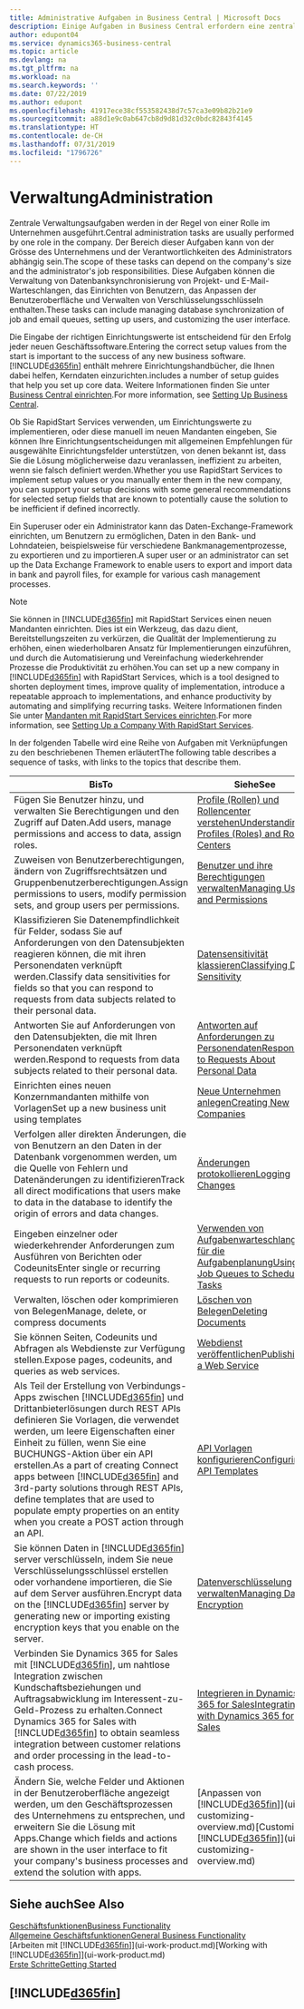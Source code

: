 ```yaml
---
title: Administrative Aufgaben in Business Central | Microsoft Docs
description: Einige Aufgaben in Business Central erfordern eine zentrale Administration und Einrichtung. Erfahren, welche das sind und was zu tun ist.
author: edupont04
ms.service: dynamics365-business-central
ms.topic: article
ms.devlang: na
ms.tgt_pltfrm: na
ms.workload: na
ms.search.keywords: ''
ms.date: 07/22/2019
ms.author: edupont
ms.openlocfilehash: 41917ece38cf553582438d7c57ca3e09b82b21e9
ms.sourcegitcommit: a88d1e9c0ab647cb8d9d81d32c0bdc82843f4145
ms.translationtype: HT
ms.contentlocale: de-CH
ms.lasthandoff: 07/31/2019
ms.locfileid: "1796726"
---
```

# <a name="administration"></a><span data-ttu-id="d58b7-104">Verwaltung</span><span class="sxs-lookup"><span data-stu-id="d58b7-104">Administration</span></span>
<span data-ttu-id="d58b7-105">Zentrale Verwaltungsaufgaben werden in der Regel von einer Rolle im Unternehmen ausgeführt.</span><span class="sxs-lookup"><span data-stu-id="d58b7-105">Central administration tasks are usually performed by one role in the company.</span></span> <span data-ttu-id="d58b7-106">Der Bereich dieser Aufgaben kann von der Grösse des Unternehmens und der Verantwortlichkeiten des Administrators abhängig sein.</span><span class="sxs-lookup"><span data-stu-id="d58b7-106">The scope of these tasks can depend on the company's size and the administrator's job responsibilities.</span></span> <span data-ttu-id="d58b7-107">Diese Aufgaben können die Verwaltung von Datenbanksynchronisierung von Projekt- und E-Mail-Warteschlangen, das Einrichten von Benutzern, das Anpassen der Benutzeroberfläche und Verwalten von Verschlüsselungsschlüsseln enthalten.</span><span class="sxs-lookup"><span data-stu-id="d58b7-107">These tasks can include managing database synchronization of job and email queues, setting up users, and customizing the user interface.</span></span>  

<span data-ttu-id="d58b7-108">Die Eingabe der richtigen Einrichtungswerte ist entscheidend für den Erfolg jeder neuen Geschäftssoftware.</span><span class="sxs-lookup"><span data-stu-id="d58b7-108">Entering the correct setup values from the start is important to the success of any new business software.</span></span> [!INCLUDE[d365fin](includes/d365fin_md.md)] <span data-ttu-id="d58b7-109">enthält mehrere Einrichtungshandbücher, die Ihnen dabei helfen, Kerndaten einzurichten.</span><span class="sxs-lookup"><span data-stu-id="d58b7-109">includes a number of setup guides that help you set up core data.</span></span> <span data-ttu-id="d58b7-110">Weitere Informationen finden Sie unter [Business Central einrichten](setup.md).</span><span class="sxs-lookup"><span data-stu-id="d58b7-110">For more information, see [Setting Up Business Central](setup.md).</span></span>

<span data-ttu-id="d58b7-111">Ob Sie RapidStart Services verwenden, um Einrichtungswerte zu implementieren, oder diese manuell im neuen Mandanten eingeben, Sie können Ihre Einrichtungsentscheidungen mit allgemeinen Empfehlungen für ausgewählte Einrichtungsfelder unterstützen, von denen bekannt ist, dass Sie die Lösung möglicherweise dazu veranlassen, ineffizient zu arbeiten, wenn sie falsch definiert werden.</span><span class="sxs-lookup"><span data-stu-id="d58b7-111">Whether you use RapidStart Services to implement setup values or you manually enter them in the new company, you can support your setup decisions with some general recommendations for selected setup fields that are known to potentially cause the solution to be inefficient if defined incorrectly.</span></span>  

<span data-ttu-id="d58b7-112">Ein Superuser oder ein Administrator kann das Daten-Exchange-Framework einrichten, um Benutzern zu ermöglichen, Daten in den Bank- und Lohndateien, beispielsweise für verschiedene Bankmanagementprozesse, zu exportieren und zu importieren.</span><span class="sxs-lookup"><span data-stu-id="d58b7-112">A super user or an administrator can set up the Data Exchange Framework to enable users to export and import data in bank and payroll files, for example for various cash management processes.</span></span>

> [!NOTE]
> <span data-ttu-id="d58b7-113">Sie können in [!INCLUDE[d365fin](includes/d365fin_md.md)] mit RapidStart Services einen neuen Mandanten einrichten. Dies ist ein Werkzeug, das dazu dient, Bereitstellungszeiten zu verkürzen, die Qualität der Implementierung zu erhöhen, einen wiederholbaren Ansatz für Implementierungen einzuführen, und durch die Automatisierung und Vereinfachung wiederkehrender Prozesse die Produktivität zu erhöhen.</span><span class="sxs-lookup"><span data-stu-id="d58b7-113">You can set up a new company in [!INCLUDE[d365fin](includes/d365fin_md.md)] with RapidStart Services, which is a tool designed to shorten deployment times, improve quality of implementation, introduce a repeatable approach to implementations, and enhance productivity by automating and simplifying recurring tasks.</span></span> <span data-ttu-id="d58b7-114">Weitere Informationen finden Sie unter [Mandanten mit RapidStart Services einrichten](admin-set-up-a-company-with-rapidstart.md).</span><span class="sxs-lookup"><span data-stu-id="d58b7-114">For more information, see [Setting Up a Company With RapidStart Services](admin-set-up-a-company-with-rapidstart.md).</span></span>

<span data-ttu-id="d58b7-115">In der folgenden Tabelle wird eine Reihe von Aufgaben mit Verknüpfungen zu den beschriebenen Themen erläutert</span><span class="sxs-lookup"><span data-stu-id="d58b7-115">The following table describes a sequence of tasks, with links to the topics that describe them.</span></span>   

|<span data-ttu-id="d58b7-116">**Bis**</span><span class="sxs-lookup"><span data-stu-id="d58b7-116">**To**</span></span>|<span data-ttu-id="d58b7-117">**Siehe**</span><span class="sxs-lookup"><span data-stu-id="d58b7-117">**See**</span></span>|  
|------------|-------------|  
|<span data-ttu-id="d58b7-118">Fügen Sie Benutzer hinzu, und verwalten Sie Berechtigungen und den Zugriff auf Daten.</span><span class="sxs-lookup"><span data-stu-id="d58b7-118">Add users, manage permissions and access to data, assign roles.</span></span>|[<span data-ttu-id="d58b7-119">Profile (Rollen) und Rollencenter verstehen</span><span class="sxs-lookup"><span data-stu-id="d58b7-119">Understanding Profiles (Roles) and Role Centers</span></span>](admin-users-profiles-roles.md)|  
|<span data-ttu-id="d58b7-120">Zuweisen von Benutzerberechtigungen, ändern von Zugriffsrechtsätzen und Gruppenbenutzerberechtigungen.</span><span class="sxs-lookup"><span data-stu-id="d58b7-120">Assign permissions to users, modify permission sets, and group users per permissions.</span></span>|[<span data-ttu-id="d58b7-121">Benutzer und ihre Berechtigungen verwalten</span><span class="sxs-lookup"><span data-stu-id="d58b7-121">Managing Users and Permissions</span></span>](ui-how-users-permissions.md)|
|<span data-ttu-id="d58b7-122">Klassifizieren Sie Datenempfindlichkeit für Felder, sodass Sie auf Anforderungen von den Datensubjekten reagieren können, die mit ihren Personendaten verknüpft werden.</span><span class="sxs-lookup"><span data-stu-id="d58b7-122">Classify data sensitivities for fields so that you can respond to requests from data subjects related to their personal data.</span></span>|[<span data-ttu-id="d58b7-123">Datensensitivität klassieren</span><span class="sxs-lookup"><span data-stu-id="d58b7-123">Classifying Data Sensitivity</span></span>](admin-classifying-data-sensitivity.md)|
|<span data-ttu-id="d58b7-124">Antworten Sie auf Anforderungen von den Datensubjekten, die mit Ihren Personendaten verknüpft werden.</span><span class="sxs-lookup"><span data-stu-id="d58b7-124">Respond to requests from data subjects related to their personal data.</span></span>|[<span data-ttu-id="d58b7-125">Antworten auf Anforderungen zu Personendaten</span><span class="sxs-lookup"><span data-stu-id="d58b7-125">Responding to Requests About Personal Data</span></span>](admin-responding-to-requests-about-personal-data.md)|
|<span data-ttu-id="d58b7-126">Einrichten eines neuen Konzernmandanten mithilfe von Vorlagen</span><span class="sxs-lookup"><span data-stu-id="d58b7-126">Set up a new business unit using templates</span></span>|[<span data-ttu-id="d58b7-127">Neue Unternehmen anlegen</span><span class="sxs-lookup"><span data-stu-id="d58b7-127">Creating New Companies</span></span>](about-new-company.md)|
|<span data-ttu-id="d58b7-128">Verfolgen aller direkten Änderungen, die von Benutzern an den Daten in der Datenbank vorgenommen werden, um die Quelle von Fehlern und Datenänderungen zu identifizieren</span><span class="sxs-lookup"><span data-stu-id="d58b7-128">Track all direct modifications that users make to data in the database to identify the origin of errors and data changes.</span></span>|[<span data-ttu-id="d58b7-129">Änderungen protokollieren</span><span class="sxs-lookup"><span data-stu-id="d58b7-129">Logging Changes</span></span>](across-log-changes.md)|  
|<span data-ttu-id="d58b7-130">Eingeben einzelner oder wiederkehrender Anforderungen zum Ausführen von Berichten oder Codeunits</span><span class="sxs-lookup"><span data-stu-id="d58b7-130">Enter single or recurring requests to run reports or codeunits.</span></span>|[<span data-ttu-id="d58b7-131">Verwenden von Aufgabenwarteschlangen für die Aufgabenplanung</span><span class="sxs-lookup"><span data-stu-id="d58b7-131">Using Job Queues to Schedule Tasks</span></span>](admin-job-queues-schedule-tasks.md)|  
|<span data-ttu-id="d58b7-132">Verwalten, löschen oder komprimieren von Belegen</span><span class="sxs-lookup"><span data-stu-id="d58b7-132">Manage, delete, or compress documents</span></span>|[<span data-ttu-id="d58b7-133">Löschen von Belegen</span><span class="sxs-lookup"><span data-stu-id="d58b7-133">Deleting Documents</span></span>](admin-manage-documents.md)|  
|<span data-ttu-id="d58b7-134">Sie können Seiten, Codeunits und Abfragen als Webdienste zur Verfügung stellen.</span><span class="sxs-lookup"><span data-stu-id="d58b7-134">Expose pages, codeunits, and queries as web services.</span></span>|[<span data-ttu-id="d58b7-135">Webdienst veröffentlichen</span><span class="sxs-lookup"><span data-stu-id="d58b7-135">Publishing a Web Service</span></span>](across-how-publish-web-service.md)|
|<span data-ttu-id="d58b7-136">Als Teil der Erstellung von Verbindungs-Apps zwischen [!INCLUDE[d365fin](includes/d365fin_md.md)] und Drittanbieterlösungen durch REST APIs definieren Sie Vorlagen, die verwendet werden, um leere Eigenschaften einer Einheit zu füllen, wenn Sie eine BUCHUNGS-Aktion über ein API erstellen.</span><span class="sxs-lookup"><span data-stu-id="d58b7-136">As a part of creating Connect apps between [!INCLUDE[d365fin](includes/d365fin_md.md)] and 3rd-party solutions through REST APIs, define templates that are used to populate empty properties on an entity when you create a POST action through an API.</span></span>|[<span data-ttu-id="d58b7-137">API Vorlagen konfigurieren</span><span class="sxs-lookup"><span data-stu-id="d58b7-137">Configuring API Templates</span></span>](admin-configuring-api-template.md)|
|<span data-ttu-id="d58b7-138">Sie können Daten in [!INCLUDE[d365fin](includes/d365fin_md.md)] server verschlüsseln, indem Sie neue Verschlüsselungsschlüssel erstellen oder vorhandene importieren, die Sie auf dem Server ausführen.</span><span class="sxs-lookup"><span data-stu-id="d58b7-138">Encrypt data on the [!INCLUDE[d365fin](includes/d365fin_md.md)] server by generating new or importing existing encryption keys that you enable on the server.</span></span>|[<span data-ttu-id="d58b7-139">Datenverschlüsselung verwalten</span><span class="sxs-lookup"><span data-stu-id="d58b7-139">Managing Data Encryption</span></span>](admin-manage-data-encryption.md)|
|<span data-ttu-id="d58b7-140">Verbinden Sie Dynamics 365 for Sales mit [!INCLUDE[d365fin](includes/d365fin_md.md)], um nahtlose Integration zwischen Kundschaftsbeziehungen und Auftragsabwicklung im Interessent-zu-Geld-Prozess zu erhalten.</span><span class="sxs-lookup"><span data-stu-id="d58b7-140">Connect Dynamics 365 for Sales with [!INCLUDE[d365fin](includes/d365fin_md.md)] to obtain seamless integration between customer relations and order processing in the lead-to-cash process.</span></span>|[<span data-ttu-id="d58b7-141">Integrieren in Dynamics 365 for Sales</span><span class="sxs-lookup"><span data-stu-id="d58b7-141">Integrating with Dynamics 365 for Sales</span></span>](admin-prepare-dynamics-365-for-sales-for-integration.md)|
|<span data-ttu-id="d58b7-142">Ändern Sie, welche Felder und Aktionen in der Benutzeroberfläche angezeigt werden, um den Geschäftsprozessen des Unternehmens zu entsprechen, und erweitern Sie die Lösung mit Apps.</span><span class="sxs-lookup"><span data-stu-id="d58b7-142">Change which fields and actions are shown in the user interface to fit your company's business processes and extend the solution with apps.</span></span>|<span data-ttu-id="d58b7-143">[Anpassen von [!INCLUDE[d365fin](includes/d365fin_md.md)]](ui-customizing-overview.md)</span><span class="sxs-lookup"><span data-stu-id="d58b7-143">[Customizing [!INCLUDE[d365fin](includes/d365fin_md.md)]](ui-customizing-overview.md)</span></span>|

## <a name="see-also"></a><span data-ttu-id="d58b7-144">Siehe auch</span><span class="sxs-lookup"><span data-stu-id="d58b7-144">See Also</span></span>
[<span data-ttu-id="d58b7-145">Geschäftsfunktionen</span><span class="sxs-lookup"><span data-stu-id="d58b7-145">Business Functionality</span></span>](across-business-functionality.md)  
[<span data-ttu-id="d58b7-146">Allgemeine Geschäftsfunktionen</span><span class="sxs-lookup"><span data-stu-id="d58b7-146">General Business Functionality</span></span>](ui-across-business-areas.md)  
<span data-ttu-id="d58b7-147">[Arbeiten mit [!INCLUDE[d365fin](includes/d365fin_md.md)]](ui-work-product.md)</span><span class="sxs-lookup"><span data-stu-id="d58b7-147">[Working with [!INCLUDE[d365fin](includes/d365fin_md.md)]](ui-work-product.md)</span></span>  
[<span data-ttu-id="d58b7-148">Erste Schritte</span><span class="sxs-lookup"><span data-stu-id="d58b7-148">Getting Started</span></span>](product-get-started.md)    

## [!INCLUDE[d365fin](includes/free_trial_md.md)]  
